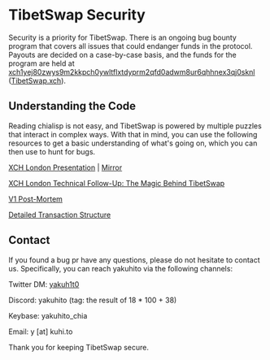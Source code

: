 # TibetSwap Security

Security is a priority for TibetSwap. There is an ongoing bug bounty program that covers all issues that could endanger funds in the protocol. Payouts are decided on a case-by-case basis, and the funds for the program are held at [xch1yej80zwys9m2kkpch0ywltflxtdyprm2qfd0adwm8ur6qhhnex3qj0sknl](https://www.spacescan.io/address/xch1yej80zwys9m2kkpch0ywltflxtdyprm2qfd0adwm8ur6qhhnex3qj0sknl) ([TibetSwap.xch](https://tibetswap.xch.cx/)).

## Understanding the Code

Reading chialisp is not easy, and TibetSwap is powered by multiple puzzles that interact in complex ways. With that in mind, you can use the following resources to get a basic understanding of what's going on, which you can then use to hunt for bugs.


[XCH London Presentation](https://pitch.com/public/b3854be9-7714-4b02-9a65-04b3972cfe29) | [Mirror](/pdfs/XCHLDN.pdf)

[XCH London Technical Follow-Up: The Magic Behind TibetSwap](https://youtu.be/JWK32glsyUY)

[V1 Post-Mortem](https://blog.kuhi.to/tibetswap-v1-post-mortem)

[Detailed Transaction Structure](https://pitch.com/public/c7bcad7d-e4a9-4d46-848b-95841d07abaf)

## Contact

If you found a bug pr have any questions, please do not hesitate to contact us. Specifically, you can reach yakuhito via the following channels:


Twitter DM: [yakuh1t0](https://twitter.com/yakuh1t0)

Discord: yakuhito (tag: the result of 18 * 100 + 38)

Keybase: yakuhito_chia

Email: y [at] kuhi.to



Thank you for keeping TibetSwap secure.
